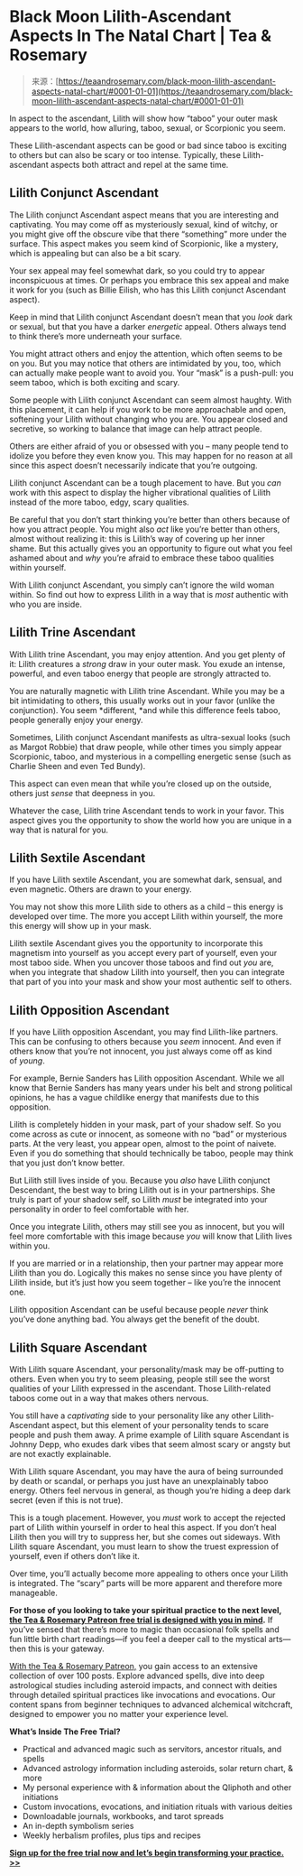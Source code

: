 <!--yml
category: 未分类
date: 2024-06-12 18:23:49
-->

# Black Moon Lilith-Ascendant Aspects In The Natal Chart | Tea & Rosemary

> 来源：[https://teaandrosemary.com/black-moon-lilith-ascendant-aspects-natal-chart/#0001-01-01](https://teaandrosemary.com/black-moon-lilith-ascendant-aspects-natal-chart/#0001-01-01)

In aspect to the ascendant, Lilith will show how “taboo” your outer mask appears to the world, how alluring, taboo, sexual, or Scorpionic you seem. 

These Lilith-ascendant aspects can be good or bad since taboo is exciting to others but can also be scary or too intense. Typically, these Lilith-ascendant aspects both attract and repel at the same time.

## Lilith Conjunct Ascendant

The Lilith conjunct Ascendant aspect means that you are interesting and captivating. You may come off as mysteriously sexual, kind of witchy, or you might give off the obscure vibe that there “something” more under the surface. This aspect makes you seem kind of Scorpionic, like a mystery, which is appealing but can also be a bit scary.

Your sex appeal may feel somewhat dark, so you could try to appear inconspicuous at times. Or perhaps you embrace this sex appeal and make it work for you (such as Billie Eilish, who has this Lilith conjunct Ascendant aspect).

Keep in mind that Lilith conjunct Ascendant doesn’t mean that you *look* dark or sexual, but that you have a darker *energetic* appeal. Others always tend to think there’s more underneath your surface.

You might attract others and enjoy the attention, which often seems to be on you. But you may notice that others are intimidated by you, too, which can actually make people want to avoid you. Your “mask” is a push-pull: you seem taboo, which is both exciting and scary.

Some people with Lilith conjunct Ascendant can seem almost haughty. With this placement, it can help if you work to be more approachable and open, softening your Lilith without changing who you are. You appear closed and secretive, so working to balance that image can help attract people.

Others are either afraid of you or obsessed with you – many people tend to idolize you before they even know you. This may happen for no reason at all since this aspect doesn’t necessarily indicate that you’re outgoing.

Lilith conjunct Ascendant can be a tough placement to have. But you *can* work with this aspect to display the higher vibrational qualities of Lilith instead of the more taboo, edgy, scary qualities.

Be careful that you don’t start thinking you’re better than others because of how you attract people. You might also *act* like you’re better than others, almost without realizing it: this is Lilith’s way of covering up her inner shame. But this actually gives you an opportunity to figure out what you feel ashamed about and *why* you’re afraid to embrace these taboo qualities within yourself.

With Lilith conjunct Ascendant, you simply can’t ignore the wild woman within. So find out how to express Lilith in a way that is *most* authentic with who you are inside.

## Lilith Trine Ascendant

With Lilith trine Ascendant, you may enjoy attention. And you get plenty of it: Lilith creatures a *strong* draw in your outer mask. You exude an intense, powerful, and even taboo energy that people are strongly attracted to.

You are naturally magnetic with Lilith trine Ascendant. While you may be a bit intimidating to others, this usually works out in your favor (unlike the conjunction). You seem *different, *and while this difference feels taboo, people generally enjoy your energy.

Sometimes, Lilith conjunct Ascendant manifests as ultra-sexual looks (such as Margot Robbie) that draw people, while other times you simply appear Scorpionic, taboo, and mysterious in a compelling energetic sense (such as Charlie Sheen and even Ted Bundy).

This aspect can even mean that while you’re closed up on the outside, others just *sense* that deepness in you.

Whatever the case, Lilith trine Ascendant tends to work in your favor. This aspect gives you the opportunity to show the world how you are unique in a way that is natural for you.

## Lilith Sextile Ascendant

If you have Lilith sextile Ascendant, you are somewhat dark, sensual, and even magnetic. Others are drawn to your energy.

You may not show this more Lilith side to others as a child – this energy is developed over time. The more you accept Lilith within yourself, the more this energy will show up in your mask.

Lilith sextile Ascendant gives you the opportunity to incorporate this magnetism into yourself as you accept every part of yourself, even your most taboo side. When you uncover those taboos and find out *you* are, when you integrate that shadow Lilith into yourself, then you can integrate that part of you into your mask and show your most authentic self to others.

## Lilith Opposition Ascendant

If you have Lilith opposition Ascendant, you may find Lilith-like partners. This can be confusing to others because you *seem* innocent. And even if others know that you’re not innocent, you just always come off as kind of *young*.

For example, Bernie Sanders has Lilith opposition Ascendant. While we all know that Bernie Sanders has many years under his belt and strong political opinions, he has a vague childlike energy that manifests due to this opposition.

Lilith is completely hidden in your mask, part of your shadow self. So you come across as cute or innocent, as someone with no “bad” or mysterious parts. At the very least, you appear open, almost to the point of naivete. Even if you do something that should technically be taboo, people may think that you just don’t know better.

But Lilith still lives inside of you. Because you *also* have Lilith conjunct Descendant, the best way to bring Lilith out is in your partnerships. She truly is part of your shadow self, so Lilith *must* be integrated into your personality in order to feel comfortable with her.

Once you integrate Lilith, others may still see you as innocent, but you will feel more comfortable with this image because *you* will know that Lilith lives within you.

If you are married or in a relationship, then your partner may appear more Lilith than you do. Logically this makes no sense since you have plenty of Lilith inside, but it’s just how you seem together – like you’re the innocent one.

Lilith opposition Ascendant can be useful because people *never* think you’ve done anything bad. You always get the benefit of the doubt.

## Lilith Square Ascendant

With Lilith square Ascendant, your personality/mask may be off-putting to others. Even when you try to seem pleasing, people still see the worst qualities of your Lilith expressed in the ascendant. Those Lilith-related taboos come out in a way that makes others nervous.

You still have a *captivating* side to your personality like any other Lilith-Ascendant aspect, but this element of your personality tends to scare people and push them away. A prime example of Lilith square Ascendant is Johnny Depp, who exudes dark vibes that seem almost scary or angsty but are not exactly explainable.

With Lilith square Ascendant, you may have the aura of being surrounded by death or scandal, or perhaps you just have an unexplainably taboo energy. Others feel nervous in general, as though you’re hiding a deep dark secret (even if this is not true).

This is a tough placement. However, you *must* work to accept the rejected part of Lilith within yourself in order to heal this aspect. If you don’t heal Lilith then you will try to suppress her, but she comes out sideways. With Lilith square Ascendant, you must learn to show the truest expression of yourself, even if others don’t like it.

Over time, you’ll actually become more appealing to others once your Lilith is integrated. The “scary” parts will be more apparent and therefore more manageable. 

**For those of you looking to take your spiritual practice to the next level,** [**the Tea & Rosemary Patreon free trial is designed with you in mind**](https://www.patreon.com/teaandrosemary)**.** If you’ve sensed that there’s more to magic than occasional folk spells and fun little birth chart readings—if you feel a deeper call to the mystical arts—then this is your gateway.

[With the Tea & Rosemary Patreon,](https://www.patreon.com/teaandrosemary) you gain access to an extensive collection of over 100 posts. Explore advanced spells, dive into deep astrological studies including asteroid impacts, and connect with deities through detailed spiritual practices like invocations and evocations. Our content spans from beginner techniques to advanced alchemical witchcraft, designed to empower you no matter your experience level.

**What’s Inside The Free Trial?**

*   Practical and advanced magic such as servitors, ancestor rituals, and spells
*   Advanced astrology information including asteroids, solar return chart, & more
*   My personal experience with & information about the Qliphoth and other initiations
*   Custom invocations, evocations, and initiation rituals with various deities
*   Downloadable journals, workbooks, and tarot spreads
*   An in-depth symbolism series
*   Weekly herbalism profiles, plus tips and recipes

[**Sign up for the free trial now and let’s begin transforming your practice. >>**](https://www.patreon.com/teaandrosemary)